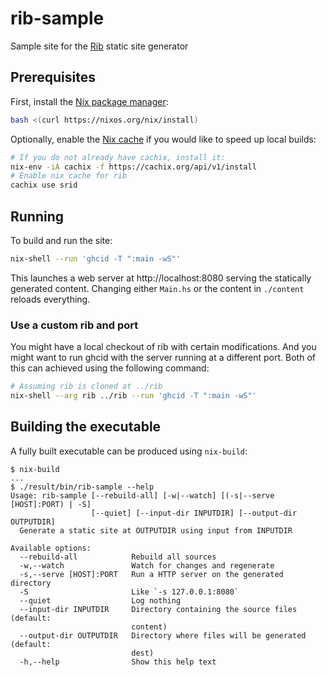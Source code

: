 # rib-sample

Sample site for the [Rib](https://github.com/srid/rib) static site generator

## Prerequisites

First, install the [Nix package manager](https://nixos.org/nix/):

``` bash
bash <(curl https://nixos.org/nix/install)
```

Optionally, enable the [Nix cache](https://srid.cachix.org/) if you would like to speed up local builds:

``` bash
# If you do not already have cachix, install it:
nix-env -iA cachix -f https://cachix.org/api/v1/install
# Enable nix cache for rib
cachix use srid
```

## Running

To build and run the site:

```bash
nix-shell --run 'ghcid -T ":main -wS"'
```

This launches a web server at http://localhost:8080 serving the statically
generated content. Changing either `Main.hs` or the content in `./content` reloads everything.

### Use a custom rib and port

You might have a local checkout of rib with certain modifications. And you might
want to run ghcid with the server running at a different port. Both of this can
achieved using the following command:

```bash
# Assuming rib is cloned at ../rib
nix-shell --arg rib ../rib --run 'ghcid -T ":main -wS"'
```

## Building the executable

A fully built executable can be produced using `nix-build`:

```
$ nix-build 
...
$ ./result/bin/rib-sample --help
Usage: rib-sample [--rebuild-all] [-w|--watch] [(-s|--serve [HOST]:PORT) | -S] 
                  [--quiet] [--input-dir INPUTDIR] [--output-dir OUTPUTDIR]
  Generate a static site at OUTPUTDIR using input from INPUTDIR

Available options:
  --rebuild-all            Rebuild all sources
  -w,--watch               Watch for changes and regenerate
  -s,--serve [HOST]:PORT   Run a HTTP server on the generated directory
  -S                       Like `-s 127.0.0.1:8080`
  --quiet                  Log nothing
  --input-dir INPUTDIR     Directory containing the source files (default:
                           content)
  --output-dir OUTPUTDIR   Directory where files will be generated (default:
                           dest)
  -h,--help                Show this help text
```
